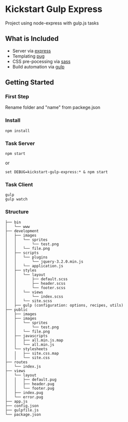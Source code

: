 # Kickstart Gulp Express
Project using node-express with gulp.js tasks

## What is Included
- Server via [express](http://expressjs.com/)
- Templating [pug](https://pugjs.org/)
- CSS pre-pocessing via [sass](http://sass-lang.com/)
- Build automation via [gulp](http://gulpjs.com/)

## Getting Started

### First Step
Rename folder and "name" from packege.json

### Install
```
npm install
```

### Task Server
```
npm start
```
or
```
set DEBUG=kickstart-gulp-express:* & npm start
```

### Task Client
```
gulp
gulp watch
```

### Structure
```
├── bin
│   └── www
├── development
│   ├── images
│   │   └── sprites
│   │       └── test.png
│   │   └── file.png
│   ├── scripts
│   │   └── plugins
│   │       └── jquery-3.2.0.min.js
│   │   └── application.js
│   ├── styles
│   │   └── layout
│   │       ├── default.scss
│   │       ├── header.scss
│   │       └── footer.scss
│   │   └── views
│   │       └── index.scss
│   │   └── site.scss
│   ├── gulp (configuration: options, recipes, utils)
├── public
│   ├── images
│   ├── images
│   │   └── sprites
│   │       └── test.png
│   │   └── file.png
│   ├── javascripts
│   │   ├── all.min.js.map
│   │   └── all.min.js
│   └── stylesheets
│   │   ├── site.css.map
│   │   └── site.css
├── routes
│   └── index.js
├── views
│   └── layout
│   │   ├── default.pug
│   │   ├── header.pug
│   │   └── footer.pug
│   ├── index.pug
│   └── error.pug
├── app.js
├── config.json
├── gulpfile.js
└── package.json
```
